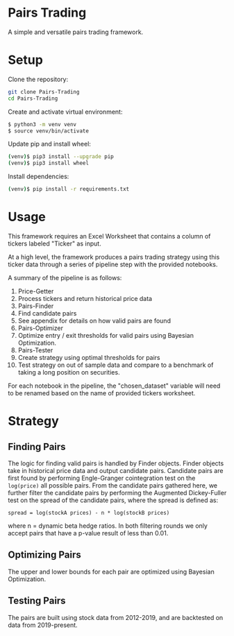 # Pairs Trading
A simple and versatile pairs trading framework.
# Setup
Clone the repository:
```bash
git clone Pairs-Trading
cd Pairs-Trading
```
Create and activate virtual environment:
```bash
$ python3 -m venv venv
$ source venv/bin/activate
```
Update pip and install wheel:
```bash
(venv)$ pip3 install --upgrade pip
(venv)$ pip3 install wheel
```
Install dependencies:
```bash
(venv)$ pip install -r requirements.txt
```

# Usage
This framework requires an Excel Worksheet that contains a column of tickers labeled 
"Ticker" as input.  
  
At a high level, the framework produces a pairs trading strategy using this ticker data through a series of pipeline step with the provided notebooks.  
  
A summary of the pipeline is as follows:  
  
1. Price-Getter
  1. Process tickers and return historical price data
1. Pairs-Finder
  1.  Find candidate pairs
  1. See appendix for details on how valid pairs are found
1. Pairs-Optimizer
  1.  Optimize entry / exit thresholds for valid pairs using Bayesian Optimization.
1. Pairs-Tester
  1.  Create strategy using optimal thresholds for pairs
  1.  Test strategy on out of sample data and compare to a benchmark of taking a long position on securities.  
  
For each notebook in the pipeline, the "chosen_dataset" variable will need to be renamed based on the name of provided tickers worksheet.

# Strategy
## Finding Pairs
The logic for finding valid pairs is handled by Finder objects. Finder objects take 
in historical price data and output candidate pairs. Candidate pairs are first found by performing Engle-Granger cointegration test on the `log(price)` all possible pairs. From the candidate pairs gathered here, we further filter the candidate pairs by performing the Augmented Dickey-Fuller test on the spread of the candidate pairs, where the spread is defined as:
```
spread = log(stockA prices) - n * log(stockB prices)
```
where n = dynamic beta hedge ratios. In both filtering rounds we only accept pairs that have a p-value result of less than 0.01.

## Optimizing Pairs
The upper and lower bounds for each pair are optimized using Bayesian Optimization.
## Testing Pairs
The pairs are built using stock data from 2012-2019, and are backtested on data from 2019-present.
